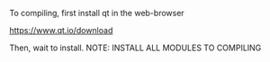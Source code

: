 To compiling, first install qt in the web-browser 

https://www.qt.io/download

Then, wait to install. NOTE: INSTALL ALL MODULES TO COMPILING


